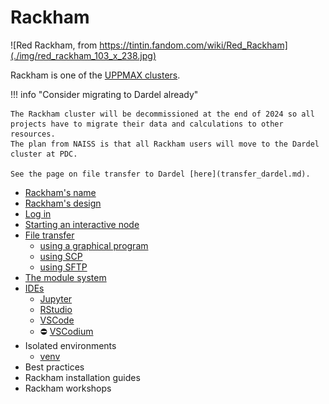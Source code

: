 # Rackham

![Red Rackham, from https://tintin.fandom.com/wiki/Red_Rackham](./img/red_rackham_103_x_238.jpg)

Rackham is one of the [UPPMAX clusters](uppmax_cluster.md).

!!! info "Consider migrating to Dardel already"

    The Rackham cluster will be decommissioned at the end of 2024 so all
    projects have to migrate their data and calculations to other resources.
    The plan from NAISS is that all Rackham users will move to the Dardel cluster at PDC.

    See the page on file transfer to Dardel [here](transfer_dardel.md).

- [Rackham's name](rackhams_name.md)
- [Rackham's design](rackhams_design.md)
- [Log in](../getting_started/login_rackham.md)
- [Starting an interactive node](start_interactive_node_on_rackham.md)
- [File transfer](transfer_rackham.md)
    - [using a graphical program](rackham_file_transfer_using_gui.md)
    - [using SCP](rackham_file_transfer_using_scp.md)
    - [using SFTP](rackham_file_transfer_using_sftp.md)
- [The module system](rackham_modules.md)
- [IDEs](ides_on_rackham.md)
    - [Jupyter](../software/jupyter.md)
    - [RStudio](rstudio_on_rackham.md)
    - [VSCode](vscode_on_rackham.md)
    - :no_entry: [VSCodium](vscodium_on_rackham.md)
- Isolated environments
    - [venv](venv_on_rackham.md)
- Best practices
- Rackham installation guides
- Rackham workshops
